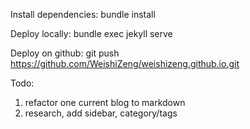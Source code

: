 Install dependencies:
bundle install

Deploy locally:
bundle exec jekyll serve

Deploy on github:
git push https://github.com/WeishiZeng/weishizeng.github.io.git


Todo:
1. refactor one current blog to markdown
2. research, add sidebar, category/tags
